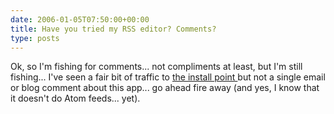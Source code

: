 ```yaml
---
date: 2006-01-05T07:50:00+00:00
title: Have you tried my RSS editor? Comments?
type: posts
---
```

Ok, so I'm fishing for comments... not compliments at least, but I'm still fishing... I've seen a fair bit of traffic to [the install point ](http://blogs.duncanmackenzie.net/duncanma/archive/2005/12/07/3360.aspx)but not a single email or blog comment about this app... go ahead fire away (and yes, I know that it doesn't do Atom feeds... yet).
